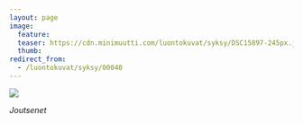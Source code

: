 ```yaml
---
layout: page
image:
  feature:
  teaser: https://cdn.minimuutti.com/luontokuvat/syksy/DSC15897-245px.jpg
  thumb:
redirect_from:
  - /luontokuvat/syksy/00040
---
```


![](https://cdn.minimuutti.com/luontokuvat/syksy/DSC15897-800px.jpg)

*Joutsenet*
